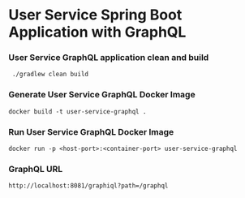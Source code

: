 # User Service Spring Boot Application with GraphQL

### User Service GraphQL application clean and build
`` ./gradlew clean build``

### Generate User Service GraphQL Docker Image
 ```
 docker build -t user-service-graphql .
 ```

### Run User Service GraphQL Docker Image
```
docker run -p <host-port>:<container-port> user-service-graphql
```

### GraphQL URL
```http://localhost:8081/graphiql?path=/graphql```
